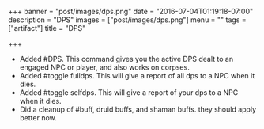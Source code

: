 +++
banner = "post/images/dps.png"
date = "2016-07-04T01:19:18-07:00"
description = "DPS"
images = ["post/images/dps.png"]
menu = ""
tags = ["artifact"]
title = "DPS"

+++
* Added #DPS. This command gives you the active DPS dealt to an engaged NPC or player, and also works on corpses.
* Added #toggle fulldps. This will give a report of all dps to a NPC when it dies.
* Added #toggle selfdps. This will give a report of your dps to a NPC when it dies.
* Did a cleanup of #buff, druid buffs, and shaman buffs. they should apply better now.
<!--more-->